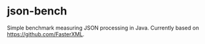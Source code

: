 json-bench
==========

Simple benchmark measuring JSON processing in Java.
Currently based on https://github.com/FasterXML.
